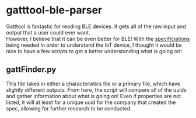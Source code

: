 # gatttool-ble-parser
Gatttool is fantastic for reading BLE devices. It gets all of the raw input and output that a user could ever want.   
However, I believe that it can be even better for BLE! With the  <a href = "https://www.bluetooth.com/specifications/bluetooth-core-specification">specificiations </a> 
being needed in order to understand the IoT device, I thought it would be nice to have a few scripts to get a better understanding what is going on! 

## gattFinder.py 
This file takes in either a characteristics file or a primary file, which have slightly different outputs. From here, the script will compare all of the uuids and gather information about 
what is going on! Even if properties are not listed, it will at least for a unique uuid for the company that created the spec, allowing for further research to be conducted. 
 
## 
